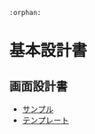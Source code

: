 ```eval_rst
:orphan:
```

# 基本設計書

## 画面設計書

- [サンプル](画面設計書/サンプル/sample.md)
- [テンプレート](画面設計書/テンプレート/template.md)
